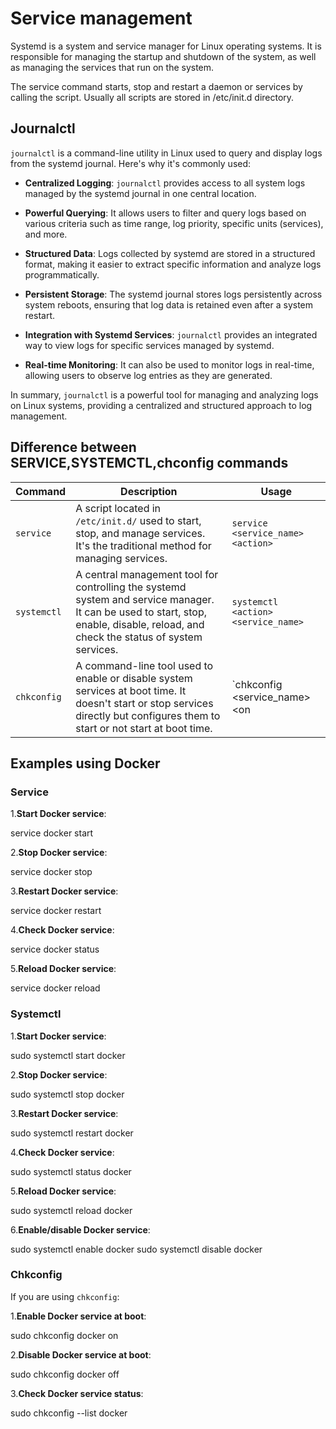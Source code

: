 # Service management

Systemd is a system and service manager for Linux operating systems. It is responsible for managing the startup and shutdown of the system, as well as managing the services that run on the system.

The service command starts, stop and restart a daemon or services by calling the script. Usually all scripts are stored in /etc/init.d directory.

## Journalctl

`journalctl` is a command-line utility in Linux used to query and display logs from the systemd journal. Here's why it's commonly used:

- **Centralized Logging**: `journalctl` provides access to all system logs managed by the systemd journal in one central location.

- **Powerful Querying**: It allows users to filter and query logs based on various criteria such as time range, log priority, specific units (services), and more.

- **Structured Data**: Logs collected by systemd are stored in a structured format, making it easier to extract specific information and analyze logs programmatically.

- **Persistent Storage**: The systemd journal stores logs persistently across system reboots, ensuring that log data is retained even after a system restart.

- **Integration with Systemd Services**: `journalctl` provides an integrated way to view logs for specific services managed by systemd.

- **Real-time Monitoring**: It can also be used to monitor logs in real-time, allowing users to observe log entries as they are generated.

In summary, `journalctl` is a powerful tool for managing and analyzing logs on Linux systems, providing a centralized and structured approach to log management.


## Difference between SERVICE,SYSTEMCTL,chconfig commands

| Command   | Description                                                 | Usage                                                |
|-----------|-------------------------------------------------------------|------------------------------------------------------|
| `service` | A script located in `/etc/init.d/` used to start, stop, and manage services. It's the traditional method for managing services. | `service <service_name> <action>`                    |
| `systemctl` | A central management tool for controlling the systemd system and service manager. It can be used to start, stop, enable, disable, reload, and check the status of system services. | `systemctl <action> <service_name>`                 |
| `chkconfig` | A command-line tool used to enable or disable system services at boot time. It doesn't start or stop services directly but configures them to start or not start at boot time. | `chkconfig <service_name> <on|off>`                 |



## Examples using Docker

### Service

1.**Start Docker service**:

service docker start

2.**Stop Docker service**:

service docker stop

3.**Restart Docker service**:

service docker restart

4.**Check Docker service**:

service docker status

5.**Reload Docker service**:

service docker reload

### Systemctl

1.**Start Docker service**:

sudo systemctl start docker

2.**Stop Docker service**:

sudo systemctl stop docker


3.**Restart Docker service**:

sudo systemctl restart docker


4.**Check Docker service**:

sudo systemctl status docker


5.**Reload Docker service**:

 sudo systemctl reload docker


6.**Enable/disable Docker service**:

sudo systemctl enable docker
sudo systemctl disable docker


### Chkconfig

If you are using `chkconfig`:

1.**Enable Docker service at boot**:

sudo chkconfig docker on

2.**Disable Docker service at boot**:

sudo chkconfig docker off

3.**Check Docker service status**:

sudo chkconfig --list docker
